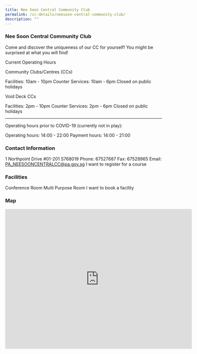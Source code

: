 ```yaml
---
title: Nee Soon Central Community Club
permalink: /cc-details/neesoon-central-community-club/
description: ""
---
```

### Nee Soon Central Community Club

Come and discover the uniqueness of our CC for yourself! You might be surprised at what you will find!

Current Operating Hours

Community Clubs/Centres (CCs)

Facilities: 10am - 10pm
Counter Services: 10am - 6pm
Closed on public holidays

Void Deck CCs

Facilities: 2pm - 10pm
Counter Services: 2pm - 6pm
Closed on public holidays

-------

Operating hours prior to COVID-19 (currently not in play):

Operating hours: 14:00 - 22:00
Payment hours: 14:00 - 21:00

### Contact Information
1 Northpoint Drive #01-201 S768019
Phone: 67527687
Fax: 67528965
Email: PA_NEESOONCENTRALCC@pa.gov.sg
I want to register for a course

### Facilities
Conference Room
Multi Purpose Room
I want to book a facility

### Map
<iframe src="https://www.google.com/maps/embed?pb=!1m18!1m12!1m3!1d3988.57882569179!2d103.83401091533085!3d1.4282184617150695!2m3!1f0!2f0!3f0!3m2!1i1024!2i768!4f13.1!3m3!1m2!1s0x31da146f12af1069%3A0x789fa2d47471a128!2s1%20North%20Point%20Dr%2C%20%2301%20201%2C%20Singapore%20768019!5e0!3m2!1sen!2ssg!4v1661235501480!5m2!1sen!2ssg" width="600" height="450" style="border:0;" allowfullscreen="" loading="lazy" ></iframe>